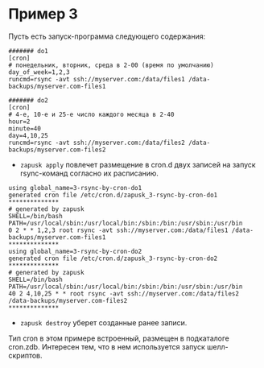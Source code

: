 # Пример 3

Пусть есть запуск-программа следующего содержания:
```
####### do1
[cron]
# понедельник, вторник, среда в 2-00 (время по умолчанию)
day_of_week=1,2,3
runcmd=rsync -avt ssh://myserver.com:/data/files1 /data-backups/myserver.com-files1

####### do2
[cron]
# 4-е, 10-е и 25-е число каждого месяца в 2-40
hour=2
minute=40
day=4,10,25
runcmd=rsync -avt ssh://myserver.com:/data/files2 /data-backups/myserver.com-files2
```

* `zapusk apply` повлечет размещение в cron.d двух записей на запуск rsync-команд согласно их расписанию.
```
using global_name=3-rsync-by-cron-do1
generated cron file /etc/cron.d/zapusk_3-rsync-by-cron-do1
**************
# generated by zapusk
SHELL=/bin/bash
PATH=/usr/local/sbin:/usr/local/bin:/sbin:/bin:/usr/sbin:/usr/bin
0 2 * * 1,2,3 root rsync -avt ssh://myserver.com:/data/files1 /data-backups/myserver.com-files1
**************
using global_name=3-rsync-by-cron-do2
generated cron file /etc/cron.d/zapusk_3-rsync-by-cron-do2
**************
# generated by zapusk
SHELL=/bin/bash
PATH=/usr/local/sbin:/usr/local/bin:/sbin:/bin:/usr/sbin:/usr/bin
40 2 4,10,25 * * root rsync -avt ssh://myserver.com:/data/files2 /data-backups/myserver.com-files2
**************
```

* `zapusk destroy` уберет созданные ранее записи.

Тип cron в этом примере встроенный, размещен в подкаталоге cron.zdb.
Интересен тем, что в нем используется запуск шелл-скриптов.
